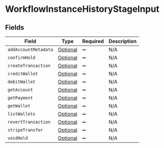 # WorkflowInstanceHistoryStageInput


## Fields

| Field                                                                                     | Type                                                                                      | Required                                                                                  | Description                                                                               |
| ----------------------------------------------------------------------------------------- | ----------------------------------------------------------------------------------------- | ----------------------------------------------------------------------------------------- | ----------------------------------------------------------------------------------------- |
| `addAccountMetadata`                                                                      | [Optional<ActivityAddAccountMetadata>](../../models/shared/ActivityAddAccountMetadata.md) | :heavy_minus_sign:                                                                        | N/A                                                                                       |
| `confirmHold`                                                                             | [Optional<ActivityConfirmHold>](../../models/shared/ActivityConfirmHold.md)               | :heavy_minus_sign:                                                                        | N/A                                                                                       |
| `createTransaction`                                                                       | [Optional<ActivityCreateTransaction>](../../models/shared/ActivityCreateTransaction.md)   | :heavy_minus_sign:                                                                        | N/A                                                                                       |
| `creditWallet`                                                                            | [Optional<ActivityCreditWallet>](../../models/shared/ActivityCreditWallet.md)             | :heavy_minus_sign:                                                                        | N/A                                                                                       |
| `debitWallet`                                                                             | [Optional<ActivityDebitWallet>](../../models/shared/ActivityDebitWallet.md)               | :heavy_minus_sign:                                                                        | N/A                                                                                       |
| `getAccount`                                                                              | [Optional<ActivityGetAccount>](../../models/shared/ActivityGetAccount.md)                 | :heavy_minus_sign:                                                                        | N/A                                                                                       |
| `getPayment`                                                                              | [Optional<ActivityGetPayment>](../../models/shared/ActivityGetPayment.md)                 | :heavy_minus_sign:                                                                        | N/A                                                                                       |
| `getWallet`                                                                               | [Optional<ActivityGetWallet>](../../models/shared/ActivityGetWallet.md)                   | :heavy_minus_sign:                                                                        | N/A                                                                                       |
| `listWallets`                                                                             | [Optional<ActivityListWallets>](../../models/shared/ActivityListWallets.md)               | :heavy_minus_sign:                                                                        | N/A                                                                                       |
| `revertTransaction`                                                                       | [Optional<ActivityRevertTransaction>](../../models/shared/ActivityRevertTransaction.md)   | :heavy_minus_sign:                                                                        | N/A                                                                                       |
| `stripeTransfer`                                                                          | [Optional<ActivityStripeTransfer>](../../models/shared/ActivityStripeTransfer.md)         | :heavy_minus_sign:                                                                        | N/A                                                                                       |
| `voidHold`                                                                                | [Optional<ActivityVoidHold>](../../models/shared/ActivityVoidHold.md)                     | :heavy_minus_sign:                                                                        | N/A                                                                                       |